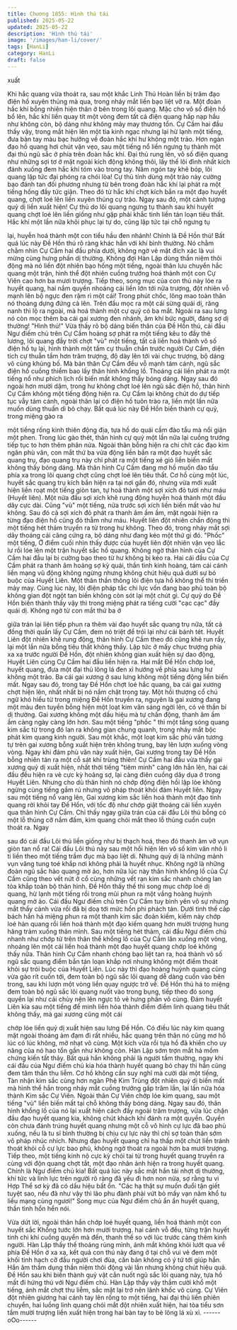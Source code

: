 ```yaml
---
title: Chương 1855: Hình thú tái
published: 2025-05-22
updated: 2025-05-22
description: 'Hình thú tái'
image: '/images/han-li/cover/'
tags: [HanLi]
category: HanLi
draft: false
---
```


xuất

Khi hắc quang vừa thoát ra, sau một khắc Linh Thú Hoàn liền bị
trăm đạo điện hồ xuyên thủng mà qua, trong nháy mắt liền bạo
liệt vỡ ra.
Một đoàn hắc khí bỗng nhiên hiện thân ở bên trong lôi quang.
Mặc cho vô số điện hồ bổ lên, hắc khí liền quay tít một vòng đem
tất cả điện quang hấp nạp hầu như không còn, bộ dáng như
không mảy may thương tổn.
Cự Cầm hai đầu thấy vậy, trong mắt hiện lên một tia kinh ngạc
nhưng lại hừ lạnh một tiếng, đưa bàn tay màu bạc hướng về đoàn
hắc khí hư không một trảo.
Hơn ngàn đạo hồ quang hơi chút vặn vẹo, sau một tiếng nổ liền
ngưng tụ thành một đại thủ ngũ sắc ở phía trên đoàn hắc khí. Đại
thủ rung lên, vô số điện quang như những sợi tơ ở mặt ngoài kích
động không thôi, lấy thế lôi đình nhất kích đánh xuống đem hắc
khí tóm vào trong tay. Năm ngón tay khẽ bóp, lôi quang lập tức
đại phóng ra chói lòa!
Cự thủ tính dùng một trảo này cường bạo đánh tan đối phương
nhưng từ bên trong đoàn hắc khí lại phát ra một tiếng hống đầy
tức giận. Theo đó từ hắc khí chợt kích bắn ra một đạo huyết
quang, chợt loé lên liền xuyên thủng cự trảo.
Ngay sau đó, một cảnh tượng quỷ dị liền xuất hiện!
Cự thủ do lôi quang ngưng tụ thành sau khi huyết quang chợt loé
lên liền giống như gặp phải khắc tinh liền tán loạn tiêu thất. Hắc
khí một lần nữa khôi phục lại tự do, cũng lập tức tại chỗ ngưng tụ

lại, huyễn hoá thành một con tiểu hầu đen nhánh! Chính là Đề
Hồn thú!
Bất quá lúc này Đề Hồn thú rõ ràng khác hẳn với khí bình thường.
Nó chằm chằm nhìn Cự Cầm hai đầu phía dưới, không ngờ vẻ
mặt đích xác là vui mừng cùng hưng phấn dị thường. Không đợi
Hàn Lập dùng thần niệm thôi động mà nó liền đột nhiên bạo hống
một tiếng, ngoài thân lưu chuyển hắc quang một trận, hình thể đột
nhiên cuồng trướng hoá thành một con Cự Viên cao hơn ba mươi
trượng. Tiếp theo, song mục của con thú này lóe ra huyết quang,
hai nắm quyền nhoáng cái liền lớn tới nửa trượng, đột nhiên vỗ
mạnh lên bộ ngực đen rậm rì một cái!
Trong phút chốc, lông mao toàn thân nó thoáng dựng đứng cả
lên. Trên đầu mọc ra một cái sừng quái dị, răng nanh thì lộ ra
ngoài, mà hoá thành một cự quỷ có ba mắt. Ngoài ra sau lưng nó
còn mọc thêm ba cái gai xương đen nhánh, âm khí bức người,
đáng sợ dị thường!
"Hình thú!"
Vừa thấy rõ bộ dáng biến thân của Đề Hồn thú, cái đầu Ngư điếm
chủ trên Cự Cầm hoảng sợ phát ra một tiếng kêu to đầy thê
lương, lôi quang đầy trời chợt "vù" một tiếng, tất cả liền hoá thành
vô số điện hồ tụ lại, hình thành một tấm cự thuẫn chắn trước
người Cự Cầm, diện tích cự thuẫn tầm hơn trăm trượng, độ dày
lên tới vài chục trượng, bộ dáng vô cùng khủng bố.
Mà bản thân Cự Cầm đều vỗ mạnh tám cánh, ngũ sắc điện hồ
cuồng thiểm bao lấy thân hình khổng lồ. Thoáng cái liền phát ra
một tiếng nổ như phích lịch rồi biến mất không thấy bóng dáng.
Ngay sau đó ngoài hơn mười dặm, trong hư không chợt loé lên
ngũ sắc điện hồ, thân hình Cự Cầm không một tiếng động hiện ra.
Cự Cầm lại không chút do dự tiếp tục vẫy tám cánh, ngoài thân lại
có điện hồ tuôn trào ra, liền một lần nữa muốn dùng thuấn di bỏ
chạy.
Bất quá lúc này Đề Hồn biến thành cự quỷ, trong miệng gào ra

một tiếng rống kinh thiên động địa, tựa hồ do quái cầm đào tẩu
mà nổi giận một phen.
Trong lúc gào thét, thân hình cự quỷ một lần nữa lại cuồng trướng
tiếp tục to hơn thêm phân nửa. Ngoài thân bỗng hiện ra chi chít
các đạo kim ngân phù văn, con mắt thứ ba vừa động liền bắn ra
một đạo huyết sắc quang trụ, đạo quang trụ này chỉ phát ra một
tiếng xé gió liền biến mất không thấy bóng dáng.
Mà thân hình Cự Cầm đang mơ hồ muốn đào tẩu phía xa trong lôi
quang chợt cũng chợt loé lên tiêu thất.
Cơ hồ cùng một lúc, huyết sắc quang trụ kích bắn hiện ra tại nơi
gần đó, nhưng vừa mới xuất hiện liền roạt một tiếng giòn tan, tự
hoá thành một sợi xích đỏ tươi như máu (Huyết liên). Một nửa
đầu sợi xích khẽ rung động huyễn hoá thành một đầu dây cực
dài. Cũng "vù" một tiếng, nửa trước sợi xích liền biến mất vào hư
không.
Sau đó cả sợi xích đỏ phát ra thanh âm ầm ầm, mặt ngoài hiện ra
từng đạo điện hồ cũng đỏ thẫm như máu.
Huyết liên đột nhiên chấn động thì một tiếng hét thảm truyền ra từ
trong hư không. Theo đó, trong nháy mắt sợi dây thoáng cái căng
cứng ra, bộ dáng như đang kéo một thứ gì đó.
"Phốc" một tiếng, Ở điểm cuối nhìn thấy được của huyết liên đột
nhiên vặn vẹo lắc lư rồi lóe lên một trận huyết sắc hồ quang.
Không ngờ thân hình của Cự Cầm hai đầu lại bị cường bạo theo
từ hư không bị kéo ra. Hai cái đầu của Cự Cầm phát ra thanh âm
hoảng sợ kỳ quái, thần tình kinh hoàng, tám cái cánh liền mạng
vũ động không ngừng nhưng không chút hiệu quả dưới sự bó
buộc của Huyết Liên. Một thân thần thông lôi điện tựa hồ không
thể thi triển mảy may.
Cùng lúc này, lôi điện pháp tắc chi lực vốn đang bao phủ toàn bộ
không gian đột ngột tan biến không còn sót lại một chút gì.
Cự quỷ do Đề Hồn biến thành thấy vậy thì trong miệng phát ra
tiếng cười "cạc cạc" đầy quái dị. Không ngờ từ con mắt thứ ba ở

giữa trán lại liên tiếp phun ra thêm vài đạo huyết sắc quang trụ
nữa, tất cả đồng thời quấn lấy Cự Cầm, đem nó triệt để trói lại
như cái bánh tét.
Huyết Liên đột nhiên khẽ rung động, thân hình Cự Cầm theo đó
cũng khẽ run rẩy, lại một lần nữa bỗng tiêu thất không thấy.
Lập tức ở mấy chục trượng phía xa xa trước người Đề Hồn, đột
nhiên không gian xuất hiện sự dao động, Huyết Liên cùng Cự
Cầm hai đầu liền hiện ra. Hai mắt Đề Hồn chớp loé, huyết quang,
đưa một đại thủ lông lá đen xì hướng về phía sau lưng hư không
một trảo. Ba cái gai xương ở sau lưng không một tiếng động liền
biến mất. Ngay sau đó, trong tay Đề Hồn chợt loé hắc quang, ba
cái gai xương chợt hiện lên, nhất nhất bị nó nắm chặt trong tay.
Một hồi thượng cổ chú ngữ khó hiểu từ trong miệng Đề Hồn
truyền ra, nguyên là gai xương đang một màu đen tuyền bỗng
hiện một loạt kim văn sáng ngời lên, có vẻ thần bí dị thường.
Gai xương không một dấu hiệu mà tự chấn động, thanh âm ầm
ầm càng ngày càng lớn hơn. Sau một tiếng "phốc " thì một tầng
sóng quang kim sắc từ trong đó lan ra không gian chung quanh,
trong nháy mắt bộc phát kim quang kinh người. Sau một khắc,
một loạt kim sắc phù văn tương tự trên gai xương bỗng xuất hiện
trên không trung, bay lên lượn xuống vòng vòng.
Ngay khi đám phù văn này xuất hiện, Gai xương trong tay Đề Hồn
bỗng nhiên tản ra một cỗ sát khí trùng thiên!
Cự Cầm hai đầu vừa thấy gai xương quỷ dị xuất hiện, nhất thời
tiếng "tiêm minh" càng lớn hẳn lên, hai cái đầu đều hiện ra vẻ cực
kỳ hoảng sợ, lại càng điên cuồng dãy dụa ở trong Huyết Liên.
Nhưng cho dù thân hình nó chớp động điện hồi lập lòe không
ngừng cùng tiếng gầm rú nhưng vô pháp thoát khỏi đám Huyết
liên.
Ngay sau một tiếng nổ vang lên, Gai xương kim sắc liền hoá
thành một đạo tinh quang rời khỏi tay Đề Hồn, với tốc độ như
chớp giật thoáng cái liền xuyên qua thân hình Cự Cầm. Chỉ thấy
ngay giữa trán của cái đầu Lôi thú bỗng có một lỗ thủng cỡ nắm
đấm, kim quang chói mắt theo lỗ thủng cuồn cuộn thoát ra. Ngay

sau đó cái đầu Lôi thú liền giống như bị thạch hoá, theo đó thanh
âm vỡ vụn giòn tan nổ ra!
Cái đầu Lôi thú này sau một hồi hiện lên vô số kim văn nhỏ li ti
liền theo một tiếng trầm đục mà bạo liệt di.
Nhưng quỷ dị là những mảnh vụn văng tung toé khắp nơi không
phải là huyết nhục. Không ngờ là những đoàn ngũ sắc hào quang
mờ ảo, hơn nữa lúc này thân hình khổng lồ của Cự Cầm cũng
theo vết nứt ở cổ cùng những vết rạn kim sắc nhanh chóng lan
tỏa khắp toàn bộ thân hình.
Đề Hồn thấy thế thì song mục chớp loé dị quang, hừ lạnh một
tiếng rồi trong mũi phun ra một vầng hoàng huỳnh quang mờ ảo.
Cái đầu Ngư điếm chủ trên Cự Cầm tuy bình yên vô sự nhưng
mắt thấy cảnh vừa rồi đã bị doạ tới mức hồn phi phách tán. Dưới
tình thế cấp bách hắn há miệng phun ra một thanh kim sắc đoản
kiếm, kiếm này chớp loé hàn quang rồi liền hoá thành một đạo
kiếm quang hơn mười trượng hung hăng trảm xuống thân mình.
Sau một tiếng hét thảm, cái đầu Ngư điếm chủ nhanh như chớp
từ trên thân thể khổng lồ của Cự Cầm lăn xuống một vòng,
nhoáng lên một cái liền hoá thành một đạo huyết quang chớp loé
không thấy nữa.
Thân hình Cự Cầm nhanh chóng bạo liệt tan ra, hoá thành vô số
ngũ sắc quang điểm bắn tán loạn khắp nơi nhưng không một
điểm thoát khỏi sự trói buộc của Huyết Liên.
Lúc này thì đạo hoàng huỳnh quang cũng vừa gào rít cuốn tới,
đem toàn bộ ngũ sắc lôi quang dễ dàng cuốn vào bên trong, sau
khi lượn một vòng liền quay ngược trở về.
Đề Hồn thú há to miệng đem toàn bộ ngũ sắc lôi quang nuốt vào
trong bụng, tiếp theo đó song quyền lại như cái chùy nện lên
ngực tỏ vẻ hưng phấn vô cùng.
Đám huyết Liên kia sau một tiếng đề minh liền hóa thành điểm
điểm linh quang tiêu thất không thấy, mà gai xương cũng một cái

chớp lóe liền quỷ dị xuất hiện sau lưng Đề Hồn. Có điều lúc này
kim quang mặt ngoài thoáng ảm đạm đi rất nhiều, hắc quang trên
thân nó cũng mơ hồ lúc có lúc không, mờ nhạt vô cùng. Một kích
vừa rồi tựa hồ đã khiến cho uy năng của nó hao tổn gần như
không còn.
Hàn Lập sớm trợn mắt há mồm chứng kiến tất thảy. Bất quá hắn
không phải là người tầm thường, ngay khi cái đầu của Ngư điếm
chủ kia hóa thành huyết quang bỏ chạy thì hắn cũng đem tâm
thần thu liễm. Cơ hồ không cần suy nghĩ mà cười dài một tiếng,
Tàn nhận kim sắc cùng hơn ngàn Phệ Kim Trùng đột nhiên quỷ dị
biến mất mà hình thể hắn trong nháy mắt cuồng trướng gấp trăm
lần, lại lần nữa hóa thành Kim sắc Cự Viên.
Ngoài thân Cự Viên chớp lóe kim quang, sau một tiếng "vù" liền
biến mất tại chỗ không thấy bóng dáng. Ngay sau đó, thân hình
khổng lồ của nó lại xuất hiện cách đấy ngoài trăm trượng, vừa lúc
chặn đầu đạo huyết quang kia, không chút khách khí đánh ra một
quyền.
Quyền còn chưa đánh trúng huyết quang nhưng một cỗ vô hình
cự lực đã bao phủ xuống, nếu là tu sĩ bình thường bị chịu cự lực
này thì chỉ sợ toàn thân sớm vô pháp nhúc nhích. Nhưng đạo
huyết quang chỉ hạ thấp một chút liền tránh thoát khỏi cỗ cự lực
bao phủ, không ngờ thoát ra ngoài hơn ba mươi trượng. Tiếp
theo, một tiếng kinh nộ cực kỳ chói tai từ trong huyết quang
truyền ra cùng với độn quang chợt tắt, một đạo nhân ảnh hiện ra
trong huyết quang. Chính là Ngư điếm chủ kia!
Bất quá lúc này sắc mặt hắn tái nhợt dị thường, khí tức và linh lực
trên người rõ ràng đã yếu đi hơn non nửa, sợ rằng tu vi Hợp Thể
sơ kỳ đã có dấu hiệu bất ổn.
"Các hạ thật sự muốn đuổi tận giết tuyệt sao, nếu đã như vậy thì
lão phu đành phải vứt bỏ mấy vạn năm khổ tu liều mạng cùng
ngươi!"
Song mục của Ngư điếm chủ ẩn ẩn huyết quang, thần tình hổn
hển nói.

Vừa dứt lời, ngoài thân hắn chớp loé huyết quang, liền hoá thành
một con huyết sắc Khổng tước lớn hơn mười trượng. hai cánh vỗ
đều, từng trận huyết tinh chi khí cuồng quyển mà đến, thanh thế
so với lúc trước càng thêm kinh người.
Hàn Lập thấy thế thoáng rùng mình, ánh mắt không khỏi lướt qua
về phía Đề Hồn ở xa xa, kết quả con thú này đang ở tại chỗ vui vẻ
đem một khối tinh hạch cỡ đầu người chơi đùa, căn bản không có
ý tứ tới giúp hắn. Hắn âm thầm dụng thần niệm thôi động vài lần
nhưng không chút hiệu quả.
Đề Hồn sau khi biến thành quỷ vật cắn nuốt ngũ sắc lôi quang
này, tựa hồ mất đi hứng thú với Ngư điếm chủ.
Hàn Lập thấy vậy thầm cười khổ một tiếng, ánh mắt chợt thu liễm,
sắc mặt lại trở nên lãnh khốc vô cùng.
Cự Viên đột nhiên giương hai cánh tay lên rống to một tiếng, hai
đại thủ liền phiên chuyển, hai luồng linh quang chói mắt đột nhiên
xuất hiện, hai tòa tiểu sơn tầm mười trượng liền xuất hiện trong
hai bàn tay to bè lông lá xù xì.
------oOo------
